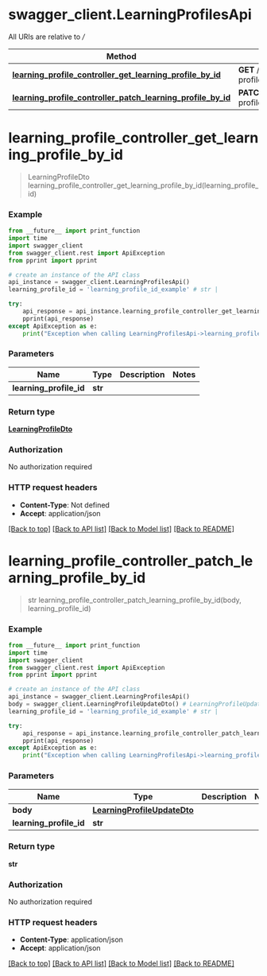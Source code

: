 # swagger_client.LearningProfilesApi

All URIs are relative to */*

Method | HTTP request | Description
------------- | ------------- | -------------
[**learning_profile_controller_get_learning_profile_by_id**](LearningProfilesApi.md#learning_profile_controller_get_learning_profile_by_id) | **GET** /learning-profiles/{learning_profile_id} | 
[**learning_profile_controller_patch_learning_profile_by_id**](LearningProfilesApi.md#learning_profile_controller_patch_learning_profile_by_id) | **PATCH** /learning-profiles/{learning_profile_id} | 

# **learning_profile_controller_get_learning_profile_by_id**
> LearningProfileDto learning_profile_controller_get_learning_profile_by_id(learning_profile_id)



### Example
```python
from __future__ import print_function
import time
import swagger_client
from swagger_client.rest import ApiException
from pprint import pprint

# create an instance of the API class
api_instance = swagger_client.LearningProfilesApi()
learning_profile_id = 'learning_profile_id_example' # str | 

try:
    api_response = api_instance.learning_profile_controller_get_learning_profile_by_id(learning_profile_id)
    pprint(api_response)
except ApiException as e:
    print("Exception when calling LearningProfilesApi->learning_profile_controller_get_learning_profile_by_id: %s\n" % e)
```

### Parameters

Name | Type | Description  | Notes
------------- | ------------- | ------------- | -------------
 **learning_profile_id** | **str**|  | 

### Return type

[**LearningProfileDto**](LearningProfileDto.md)

### Authorization

No authorization required

### HTTP request headers

 - **Content-Type**: Not defined
 - **Accept**: application/json

[[Back to top]](#) [[Back to API list]](../README.md#documentation-for-api-endpoints) [[Back to Model list]](../README.md#documentation-for-models) [[Back to README]](../README.md)

# **learning_profile_controller_patch_learning_profile_by_id**
> str learning_profile_controller_patch_learning_profile_by_id(body, learning_profile_id)



### Example
```python
from __future__ import print_function
import time
import swagger_client
from swagger_client.rest import ApiException
from pprint import pprint

# create an instance of the API class
api_instance = swagger_client.LearningProfilesApi()
body = swagger_client.LearningProfileUpdateDto() # LearningProfileUpdateDto | 
learning_profile_id = 'learning_profile_id_example' # str | 

try:
    api_response = api_instance.learning_profile_controller_patch_learning_profile_by_id(body, learning_profile_id)
    pprint(api_response)
except ApiException as e:
    print("Exception when calling LearningProfilesApi->learning_profile_controller_patch_learning_profile_by_id: %s\n" % e)
```

### Parameters

Name | Type | Description  | Notes
------------- | ------------- | ------------- | -------------
 **body** | [**LearningProfileUpdateDto**](LearningProfileUpdateDto.md)|  | 
 **learning_profile_id** | **str**|  | 

### Return type

**str**

### Authorization

No authorization required

### HTTP request headers

 - **Content-Type**: application/json
 - **Accept**: application/json

[[Back to top]](#) [[Back to API list]](../README.md#documentation-for-api-endpoints) [[Back to Model list]](../README.md#documentation-for-models) [[Back to README]](../README.md)

